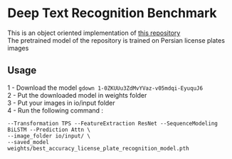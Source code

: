 # Deep Text Recognition Benchmark  
This is an object oriented implementation of [this repository](https://github.com/clovaai/deep-text-recognition-benchmark.git)  
The pretrained model of the repository is trained on Persian license plates images

## Usage  
1 - Download the model 
``` gdown 1-0ZKUUu3ZdMvYVaz-v05mdqi-EyuquJ6 ```  
2 - Put the downloaded model in weights folder  
3 - Put your images in io/input folder  
4 - Run the following command :  
``` python3 main.py \
--Transformation TPS --FeatureExtraction ResNet --SequenceModeling BiLSTM --Prediction Attn \
--image_folder io/input/ \
--saved_model weights/best_accuracy_license_plate_recognition_model.pth
